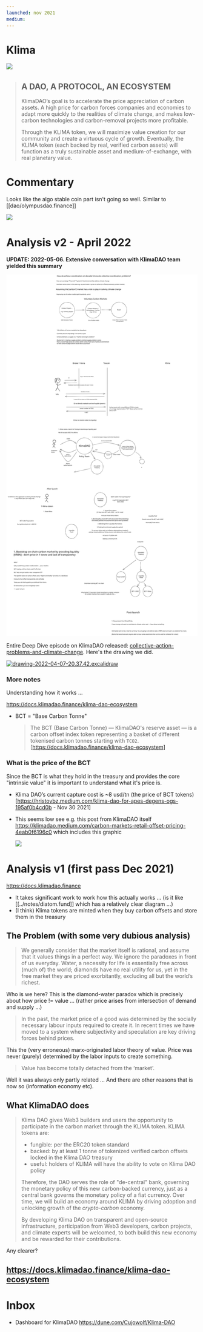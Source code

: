 ```yaml
---
launched: nov 2021
medium: 
---
```


# Klima

![](/assets/klimadao-home-20220119214836.png)

> ## A DAO, A PROTOCOL, AN ECOSYSTEM
> 
> KlimaDAO’s goal is to accelerate the price appreciation of carbon assets. A high price for carbon forces companies and economies to adapt more quickly to the realities of climate change, and makes low-carbon technologies and carbon-removal projects more profitable.
> 
> Through the KLIMA token, we will maximize value creation for our community and create a virtuous cycle of growth. Eventually, the KLIMA token (each backed by real, verified carbon assets) will function as a truly sustainable asset and medium-of-exchange, with real planetary value.

# Commentary

Looks like the algo stable coin part isn't going so well. Similar to [[dao/olympusdao.finance]]

![](/assets/klimadao-price-chart-20220123211825.png)


# Analysis v2 - April 2022

**UPDATE: 2022-05-06. Extensive conversation with KlimaDAO team yielded this summary**

[![klimadao-mechanics-and-logic-according-to-klimadao-2022-05-06.excalidraw](/excalidraw/klimadao-mechanics-and-logic-according-to-klimadao-2022-05-06.excalidraw.svg)](/excalidraw/klimadao-mechanics-and-logic-according-to-klimadao-2022-05-06.excalidraw.svg)

Entire Deep Dive episode on KlimaDAO released: [collective-action-problems-and-climate-change](../notes/collective-action-problems-and-climate-change.md). Here's the drawing we did.


[![drawing-2022-04-07-20.37.42.excalidraw](/excalidraw/klima-dao-analysis-2022-04-07.excalidraw.svg)](/excalidraw/klima-dao-analysis-2022-04-07.excalidraw.svg)

### More notes

Understanding how it works ...

https://docs.klimadao.finance/klima-dao-ecosystem

* BCT = "Base Carbon Tonne"
  > The BCT (Base Carbon Tonne) — KlimaDAO's reserve asset — is a carbon offset index token representing a basket of different tokenised carbon tonnes starting with `TCO2`. [https://docs.klimadao.finance/klima-dao-ecosystem]

### What is the price of the BCT

Since the BCT is what they hold in the treasury and provides the core "intrinsic value" it is important to understand what it's price is.

* Klima DAO’s current capture cost is ~8 usd/tn (the price of BCT tokens) [https://hristovbz.medium.com/klima-dao-for-apes-degens-ogs-195af0b4cd0b - Nov 30 2021]
* This seems low see e.g. this post from KlimaDAO itself https://klimadao.medium.com/carbon-markets-retail-offset-pricing-4eab0f6196c0 which includes this graphic
  
   ![](/assets/Pasted%20image%2020220407210614.png)

# Analysis v1 (first pass Dec 2021)
https://docs.klimadao.finance

* It takes significant work to work how this actually works ... (is it like [[../notes/diatom.fund]] which has a relatively clear diagram ...)
* (I think) Klima tokens are minted when they buy carbon offsets and store them in the treasury

## The Problem (with some very dubious analysis)

> We generally consider that the market itself is rational, and assume that it values things in a perfect way. We ignore the paradoxes in front of us everyday. Water, a necessity for life is essentially free across (much of) the world; diamonds have no real utility for us, yet in the free market they are priced exorbitantly, excluding all but the world’s richest.

Who is we here? This is the diamond-water paradox which is precisely about how price != value ... (rather price arises from intersection of demand and supply ...)

> In the past, the market price of a good was determined by the socially necessary labour inputs required to create it. In recent times we have moved to a system where subjectivity and speculation are key driving forces behind prices.

This the (very erroneous) marx-originated labor theory of value. Price was never (purely) determined by the labor inputs to create something.

> Value has become totally detached from the ‘market’.

Well it was always only partly related ... And there are other reasons that is now so (information economy etc).

## What KlimaDAO does

> Klima DAO gives Web3 builders and users the opportunity to participate in the carbon market through the KLIMA token. KLIMA tokens are:
> 
> -   fungible: per the ERC20 token standard   
> -   backed: by at least 1 tonne of tokenized verified carbon offsets locked in the Klima DAO treasury
> -   useful: holders of KLIMA will have the ability to vote on Klima DAO policy
> 
> Therefore, the DAO serves the role of "de-central" bank, governing the monetary policy of this new carbon-backed currency, just as a central bank governs the monetary policy of a fiat currency. Over time, we will build an economy around KLIMA by driving adoption and unlocking growth of the _crypto-carbon_ economy.
> 
> By developing Klima DAO on transparent and open-source infrastructure, participation from Web3 developers, carbon projects, and climate experts will be welcomed, to both build this new economy and be rewarded for their contributions.

Any clearer?

## https://docs.klimadao.finance/klima-dao-ecosystem

# Inbox

* Dashboard for KlimaDAO https://dune.com/Cujowolf/Klima-DAO
